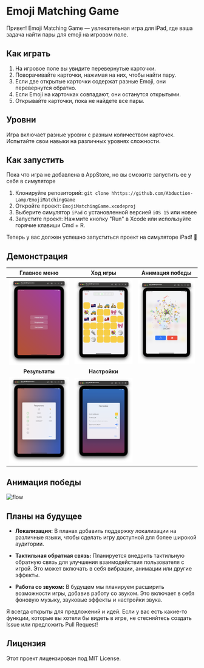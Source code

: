 # Emoji Matching Game

Привет! Emoji Matching Game — увлекательная игра для iPad, где ваша задача найти пары для emoji на игровом поле.

## Как играть

1. На игровое поле вы увидите перевернутые карточки.
2. Поворачивайте карточки, нажимая на них, чтобы найти пару.
3. Если две открытые карточки содержат разные Emoji, они перевернутся обратно.
4. Если Emoji на карточках совпадают, они останутся открытыми.
5. Открывайте карточки, пока не найдете все пары.

## Уровни

Игра включает разные уровни с разным количеством карточек. Испытайте свои навыки на различных уровнях сложности.

## Как запустить

Пока что игра не добавлена в AppStore, но вы сможите запустить ее у себя в симуляторе

1. Клонируйте репозиторий: `git clone hhttps://github.com/Abduction-Lamp/EmojiMatchingGame`
2. Откройте проект: `EmojiMatchingGame.xcodeproj`
3. Выберите симулятор `iPad` с установленной версией `iOS 15` или новее
4. Запустите проект: Нажмите кнопку "Run" в Xcode или используйте горячие клавиши Cmd + R.

Теперь у вас должен успешно запуститься проект на симуляторе iPad! 🎉




## Демонстрация

|Главное меню|Ход игры|Анимация победы|
|:-:|:-:|:-:|
|<img src="Screenshots/1.png" alt="Игра">|<img src="Screenshots/2.png" alt="Игра">|<img src="Screenshots/3.png" alt="Салют">|
|**Результаты**|**Настройки**||
|<img src="Screenshots/4.png" alt="Результаты">| <img src="Screenshots/5.png" alt="Настройки">|  |


## Анимация победы

<img src="Screenshots/flow.gif" alt="flow">

## Планы на будущее

- **Локализация:**
  В планах добавить поддержку локализации на различные языки, чтобы сделать игру доступной для более широкой аудитории.

- **Тактильная обратная связь:**
  Планируется внедрить тактильную обратную связь для улучшения взаимодействия пользователя с игрой. Это может включать в себя вибрации, анимации или другие эффекты.

- **Работа со звуком:**
  В будущем мы планируем расширить возможности игры, добавив работу со звуком. Это включает в себя фоновую музыку, звуковые эффекты и настройки звука.

Я всегда открыты для предложений и идей. Если у вас есть какие-то функции, которые вы хотели бы видеть в игре, не стесняйтесь создать Issue или предложить Pull Request!


## Лицензия

Этот проект лицензирован под MIT License.